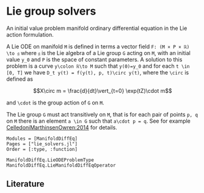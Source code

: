 # Lie group solvers

An initial value problem manifold ordinary differential equation in the Lie action formulation.

A Lie ODE on manifold ``M`` is defined in terms a vector field ``F: (M × P × ℝ) \to 𝔤``
where ``𝔤`` is the Lie algebra of a Lie group ``G`` acting on ``M``, with an
initial value ``y_0`` and ``P`` is the space of constant parameters. A solution to this
problem is a curve ``y\colon ℝ\to M`` such that ``y(0)=y_0`` and for each ``t \in [0, T]`` we have
``D_t y(t) = f(y(t), p, t)\circ y(t)``, where the ``\circ`` is defined as
````math
X\circ m = \frac{d}{dt}\vert_{t=0} \exp(tZ)\cdot m
````
and ``\cdot`` is the group action of ``G`` on ``M``.

The Lie group ``G`` must act transitively on ``M``, that is for each pair of points ``p, q`` on ``M`` there is an element ``a \in G`` such that ``a\cdot p = q``. See for example [CelledoniMarthinsenOwren:2014](@cite) for details.

```@autodocs
Modules = [ManifoldDiffEq]
Pages = ["lie_solvers.jl"]
Order = [:type, :function]
```

```@docs
ManifoldDiffEq.LieODEProblemType
ManifoldDiffEq.LieManifoldDiffEqOperator
```

## Literature
